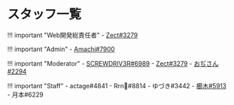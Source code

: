 # スタッフ一覧

!!! important "Web開発総責任者"
    - [Zect#3279](https://twitter.com/Xect3279)

!!! important "Admin"
    - [Amachi#7900](https://twitter.com/amachi64)

!!! important "Moderator"
    - [SCREWDRIV3R#6989](https://twitter.com/Screwdr21916927)
    - [Zect#3279](https://twitter.com/Xect3279)
    - [おぢさん#2294](https://twitter.com/Alice_Alice373)

!!! important "Staff"
    - actage#4841
    - Rrn🍞#8814
    - ゆづき#3442
    - [櫛木#5913](https://twitter.com/kushiki_pin)
    - 月本#6229